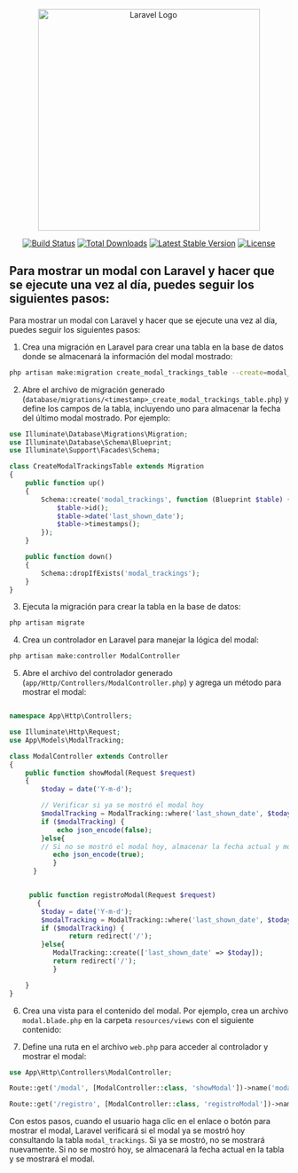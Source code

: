 <p align="center"><a href="https://laravel.com" target="_blank"><img src="https://raw.githubusercontent.com/laravel/art/master/logo-lockup/5%20SVG/2%20CMYK/1%20Full%20Color/laravel-logolockup-cmyk-red.svg" width="400" alt="Laravel Logo"></a></p>

<p align="center">
<a href="https://github.com/laravel/framework/actions"><img src="https://github.com/laravel/framework/workflows/tests/badge.svg" alt="Build Status"></a>
<a href="https://packagist.org/packages/laravel/framework"><img src="https://img.shields.io/packagist/dt/laravel/framework" alt="Total Downloads"></a>
<a href="https://packagist.org/packages/laravel/framework"><img src="https://img.shields.io/packagist/v/laravel/framework" alt="Latest Stable Version"></a>
<a href="https://packagist.org/packages/laravel/framework"><img src="https://img.shields.io/packagist/l/laravel/framework" alt="License"></a>
</p>

## Para mostrar un modal con Laravel y hacer que se ejecute una vez al día, puedes seguir los siguientes pasos:

Para mostrar un modal con Laravel y hacer que se ejecute una vez al día, puedes seguir los siguientes pasos:

1. Crea una migración en Laravel para crear una tabla en la base de datos donde se almacenará la información del modal mostrado:

```bash
php artisan make:migration create_modal_trackings_table --create=modal_trackings
```

2. Abre el archivo de migración generado (`database/migrations/<timestamp>_create_modal_trackings_table.php`) y define los campos de la tabla, incluyendo uno para almacenar la fecha del último modal mostrado. Por ejemplo:

```php
use Illuminate\Database\Migrations\Migration;
use Illuminate\Database\Schema\Blueprint;
use Illuminate\Support\Facades\Schema;

class CreateModalTrackingsTable extends Migration
{
    public function up()
    {
        Schema::create('modal_trackings', function (Blueprint $table) {
            $table->id();
            $table->date('last_shown_date');
            $table->timestamps();
        });
    }

    public function down()
    {
        Schema::dropIfExists('modal_trackings');
    }
}
```

3. Ejecuta la migración para crear la tabla en la base de datos:

```bash
php artisan migrate
```

4. Crea un controlador en Laravel para manejar la lógica del modal:

```bash
php artisan make:controller ModalController
```

5. Abre el archivo del controlador generado (`app/Http/Controllers/ModalController.php`) y agrega un método para mostrar el modal:

```php

namespace App\Http\Controllers;

use Illuminate\Http\Request;
use App\Models\ModalTracking;

class ModalController extends Controller
{
    public function showModal(Request $request)
    {
        $today = date('Y-m-d');

        // Verificar si ya se mostró el modal hoy
        $modalTracking = ModalTracking::where('last_shown_date', $today)->first();
        if ($modalTracking) {
            echo json_encode(false);   
        }else{
        // Si no se mostró el modal hoy, almacenar la fecha actual y mostrar el modal
           echo json_encode(true);
           }
      }


     public function registroModal(Request $request)
       {
        $today = date('Y-m-d');
        $modalTracking = ModalTracking::where('last_shown_date', $today)->first();
        if ($modalTracking) {
               return redirect('/');
        }else{
           ModalTracking::create(['last_shown_date' => $today]);
           return redirect('/');
           }

    }
}

```

6. Crea una vista para el contenido del modal. Por ejemplo, crea un archivo `modal.blade.php` en la carpeta `resources/views` con el siguiente contenido:

<!--<!DOCTYPE html>
<html lang="en">
    <head>
        <title>How To Add Bootstrap 5 Modal Popup In Laravel 9 - Websolutionstuff</title>
        <meta charset="utf-8">
        <meta name="viewport" content="width=device-width, initial-scale=1">
        <link rel="stylesheet" href="https://maxcdn.bootstrapcdn.com/bootstrap/3.3.5/css/bootstrap.min.css">
<link rel="stylesheet" href="https://maxcdn.bootstrapcdn.com/bootstrap/3.3.5/css/bootstrap-theme.min.css">
<script src="https://ajax.googleapis.com/ajax/libs/jquery/1.11.3/jquery.min.js"></script>
<script src="https://maxcdn.bootstrapcdn.com/bootstrap/3.3.5/js/bootstrap.min.js"></script>
    </head>
    <body>
      
  <div class="modal fade" id="mostrarmodal" role="dialog" aria-labelledby="myLargeModalLabel" data-backdrop="static">
    <div  class="modal-dialog modal-lg" role="document">
    
     
      <div class="modal-content">
         {!!Form::open(['route'=>['registro'],'method'=>'GET'])!!}
        <div class="modal-header">
         <p>
           <strong>ACUERDO DE CONFIDENCIALIDAD Y USO DE HERRAMIENTAS TECNOLOGICAS Y SISTEMAS DE INFORMACION DEL </strong> 
         <p>
        </div>

        <div class="modal-body">  
            El presente Acuerdo de Confidencialidad es un instrumento que lo suscriben los servidores/as del xxxxxxxxxxxxx del MSP,  (bajo cualquier modalidad de prestación de servicios), y tiene como fin afianzar el compromiso del servidor/a con la institución, respecto del uso de los recursos informáticos que la institución dispone y que entrega a cada uno de sus servidores/as, para el cumplimiento de sus funciones; en consecuencia, quienes forman parte de esta entidad, al acceder al mismo,  aceptan las limitaciones y restricciones de acceso a la información y a la divulgación de la misma.
            
            
            </div>
           
       
       <div class="modal-footer">

        {!!Form::submit('Aceptar',['class'=>'btn btn-success'])!!}

       </div>
      </div>
    </div>
  </div>


    </body>
</html>

<script type="text/javascript">

$(document).ready(function(){
              $.ajax({
                    url: "<?php echo route('modal') ?>",
                    method:'GET',
                    data:{},
                    dataType:'json',
                    success:function(data)
                      {      
                       if (data=== true) { 
                        $("#mostrarmodal").modal("show");
                        } else { 
                           alert("ACUERDO DE CONFIDENCIALIDAD Y USO DE HERRAMIENTAS TECNOLOGICAS Y SISTEMAS DE INFORMACION YA FUE ACEPTADO EL DIA DE HOY");
                           //alert(data.last_shown_date)
                        }   
                       }   
                    });

            });
</script>
-->




7. Define una ruta en el archivo `web.php` para acceder al controlador y mostrar el modal:

```php
use App\Http\Controllers\ModalController;

Route::get('/modal', [ModalController::class, 'showModal'])->name('modal');

Route::get('/registro', [ModalController::class, 'registroModal'])->name('registro');
```



Con estos pasos, cuando el usuario haga clic en el enlace o botón para mostrar el modal, Laravel verificará si el modal ya se mostró hoy consultando la tabla `modal_trackings`. Si ya se mostró, no se mostrará nuevamente. Si no se mostró hoy, se almacenará la fecha actual en la tabla y se mostrará el modal.